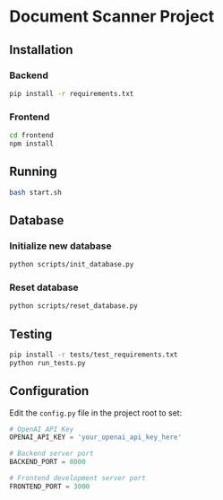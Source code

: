 # Document Scanner Project

## Installation

### Backend

```bash
pip install -r requirements.txt
```

### Frontend

```bash
cd frontend
npm install
```

## Running

```bash
bash start.sh
```

## Database

### Initialize new database

```bash
python scripts/init_database.py
```

### Reset database

```bash
python scripts/reset_database.py
```

## Testing

```bash
pip install -r tests/test_requirements.txt
python run_tests.py
```

## Configuration

Edit the `config.py` file in the project root to set:

```python
# OpenAI API Key
OPENAI_API_KEY = 'your_openai_api_key_here'

# Backend server port
BACKEND_PORT = 8000

# Frontend development server port
FRONTEND_PORT = 3000
```

